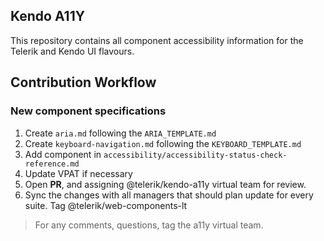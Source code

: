 ## Kendo A11Y

This repository contains all component accessibility information for the Telerik and Kendo UI flavours.

## Contribution Workflow

### New component specifications

1. Create `aria.md` following the `ARIA_TEMPLATE.md`
2. Create `keyboard-navigation.md` following the `KEYBOARD_TEMPLATE.md`
3. Add component in `accessibility/accessibility-status-check-reference.md`
4. Update VPAT if necessary
5. Open **PR**, and assigning @telerik/kendo-a11y virtual team for review. 
6. Sync the changes with all managers that should plan update for every suite. Tag @telerik/web-components-lt

> For any comments, questions, tag the a11y virtual team.


